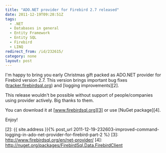 ```yaml
---
title: "ADO.NET provider for Firebird 2.7 released"
date: 2011-12-19T09:28:51Z
tags:
  - .NET
  - Databases in general
  - Entity Framework
  - Entity SQL
  - Firebird
  - LINQ
redirect_from: /id/232615/
category: none
layout: post
---
```

I'm happy to bring you early Christmas gift packed as ADO.NET provider for Firebird version 2.7. This version brings important bug fixes ([tracker.firebirdsql.org][1]) and [logging improvements][2].

This release wouldn't be possible without support of people/companies using provider actively. Big thanks to them.

You can download it at [www.firebirdsql.org][3] or use [NuGet package][4].

Enjoy!

[1]: http://tracker.firebirdsql.org/secure/IssueNavigator.jspa?reset=true&pid=10003&fixfor=10431
[2]: {{ site.address }}{% post_url 2011-12-19-232603-improved-command-logging-in-ado-net-provider-for-firebird-part-2 %}
[3]: http://www.firebirdsql.org/en/net-provider/
[4]: http://nuget.org/packages/FirebirdSql.Data.FirebirdClient